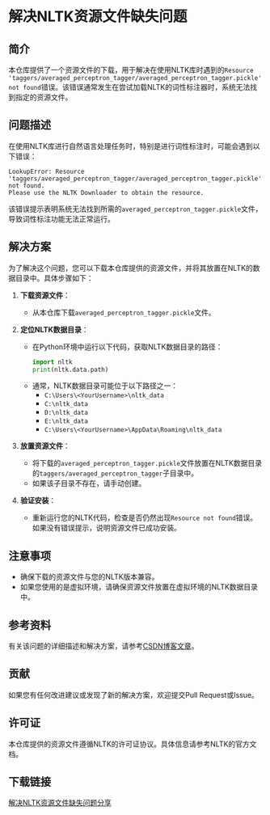 # 解决NLTK资源文件缺失问题

## 简介

本仓库提供了一个资源文件的下载，用于解决在使用NLTK库时遇到的`Resource 'taggers/averaged_perceptron_tagger/averaged_perceptron_tagger.pickle' not found`错误。该错误通常发生在尝试加载NLTK的词性标注器时，系统无法找到指定的资源文件。

## 问题描述

在使用NLTK库进行自然语言处理任务时，特别是进行词性标注时，可能会遇到以下错误：

```
LookupError: Resource 'taggers/averaged_perceptron_tagger/averaged_perceptron_tagger.pickle' not found.
Please use the NLTK Downloader to obtain the resource.
```

该错误提示表明系统无法找到所需的`averaged_perceptron_tagger.pickle`文件，导致词性标注功能无法正常运行。

## 解决方案

为了解决这个问题，您可以下载本仓库提供的资源文件，并将其放置在NLTK的数据目录中。具体步骤如下：

1. **下载资源文件**：
   - 从本仓库下载`averaged_perceptron_tagger.pickle`文件。

2. **定位NLTK数据目录**：
   - 在Python环境中运行以下代码，获取NLTK数据目录的路径：
     ```python
     import nltk
     print(nltk.data.path)
     ```
   - 通常，NLTK数据目录可能位于以下路径之一：
     - `C:\Users\<YourUsername>\nltk_data`
     - `C:\nltk_data`
     - `D:\nltk_data`
     - `E:\nltk_data`
     - `C:\Users\<YourUsername>\AppData\Roaming\nltk_data`

3. **放置资源文件**：
   - 将下载的`averaged_perceptron_tagger.pickle`文件放置在NLTK数据目录的`taggers/averaged_perceptron_tagger`子目录中。
   - 如果该子目录不存在，请手动创建。

4. **验证安装**：
   - 重新运行您的NLTK代码，检查是否仍然出现`Resource not found`错误。如果没有错误提示，说明资源文件已成功安装。

## 注意事项

- 确保下载的资源文件与您的NLTK版本兼容。
- 如果您使用的是虚拟环境，请确保资源文件放置在虚拟环境的NLTK数据目录中。

## 参考资料

有关该问题的详细描述和解决方案，请参考[CSDN博客文章](https://blog.csdn.net/qq_43546676/article/details/104703451)。

## 贡献

如果您有任何改进建议或发现了新的解决方案，欢迎提交Pull Request或Issue。

## 许可证

本仓库提供的资源文件遵循NLTK的许可证协议。具体信息请参考NLTK的官方文档。

## 下载链接

[解决NLTK资源文件缺失问题分享](https://pan.quark.cn/s/321be21816db)